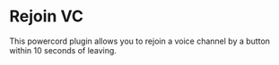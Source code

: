 # Rejoin VC
 This powercord plugin allows you to rejoin a voice channel by a button within 10 seconds of leaving.
